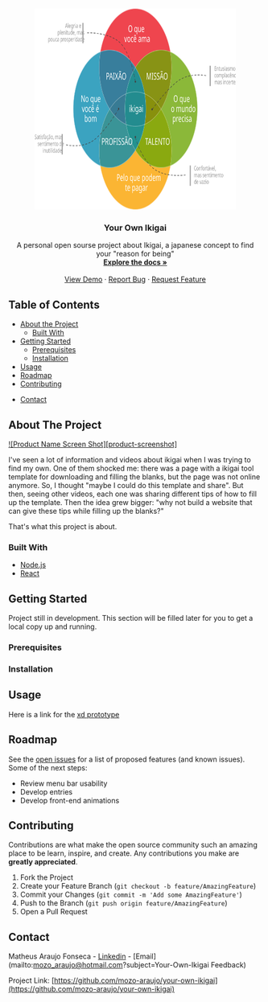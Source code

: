 <!-- PROJECT LOGO -->
<br />
<p align="center">
  <a href="https://github.com/mozo-araujo/your-own-ikigai">
    <img src="ikigai_logo.svg" alt="Ikigai Logo" width="400" height="400">
  </a>

  <h3 align="center">Your Own Ikigai</h3>

  <p align="center">
    A personal open sourse project about Ikigai, a japanese concept to find your "reason for being"
    <br />
    <a href="https://github.com/mozo-araujo/your-own-ikigai#about-the-project"><strong>Explore the docs »</strong></a>
    <br />
    <br />
    <a href="https://github.com/mozo-araujo/your-own-ikigai#usage">View Demo</a>
    ·
    <a href="https://github.com/mozo-araujo/your-own-ikigai/issues">Report Bug</a>
    ·
    <a href="https://github.com/mozo-araujo/your-own-ikigai/issues">Request Feature</a>
  </p>
</p>



<!-- TABLE OF CONTENTS -->
## Table of Contents

* [About the Project](#about-the-project)
  * [Built With](#built-with)
* [Getting Started](#getting-started)
  * [Prerequisites](#prerequisites)
  * [Installation](#installation)
* [Usage](#usage)
* [Roadmap](#roadmap)
* [Contributing](#contributing)
<!--* [License](#license)-->
* [Contact](#contact)
<!--* [Acknowledgements](#acknowledgements)-->



<!-- ABOUT THE PROJECT -->
## About The Project

[![Product Name Screen Shot][product-screenshot]](https://example.com)

I've seen a lot of information and videos about ikigai when I was trying to find my own. One of them shocked me: there was a page with a ikigai tool template for downloading and filling the blanks, but the page was not online anymore.
So, I thought "maybe I could do this template and share". But then, seeing other videos, each one was sharing different tips of how to fill up the template. Then the idea grew bigger: "why not build a website that can give these tips while filling up the blanks?"

That's what this project is about.

### Built With

* [Node.js](https://nodejs.org/pt/)
* [React](https://pt-br.reactjs.org/)


<!-- GETTING STARTED -->
## Getting Started

Project still in development. This section will be filled later for you to get a local copy up and running.

### Prerequisites


### Installation
 

<!-- USAGE EXAMPLES -->
## Usage

Here is a link for the [xd prototype](https://xd.adobe.com/view/59eb0b46-d7df-4bde-6d97-41d485998f72-2fda/?fullscreen)



<!-- ROADMAP -->
## Roadmap

See the [open issues](https://github.com/mozo-araujo/your-own-ikigai/issues) for a list of proposed features (and known issues).
Some of the next steps:
* Review menu bar usability
* Develop entries
* Develop front-end animations 


<!-- CONTRIBUTING -->
## Contributing

Contributions are what make the open source community such an amazing place to be learn, inspire, and create. Any contributions you make are **greatly appreciated**.

1. Fork the Project
2. Create your Feature Branch (`git checkout -b feature/AmazingFeature`)
3. Commit your Changes (`git commit -m 'Add some AmazingFeature'`)
4. Push to the Branch (`git push origin feature/AmazingFeature`)
5. Open a Pull Request



<!-- LICENSE 
## License
Distributed under the MIT License. See `LICENSE` for more information.
-->


<!-- CONTACT -->
## Contact

Matheus Araujo Fonseca - [Linkedin](https://www.linkedin.com/in/matheus-a-fonseca/) - [Email](mailto:mozo_araujo@hotmail.com?subject=Your-Own-Ikigai Feedback)

Project Link: [https://github.com/mozo-araujo/your-own-ikigai](https://github.com/mozo-araujo/your-own-ikigai)



<!-- ACKNOWLEDGEMENTS
## Acknowledgements
* []()
* []()
* []()
-->




<!-- MARKDOWN LINKS & IMAGES -->
<!-- https://www.markdownguide.org/basic-syntax/#reference-style-links
[contributors-shield]: https://img.shields.io/github/contributors/othneildrew/Best-README-Template.svg?style=flat-square
[contributors-url]: https://github.com/othneildrew/Best-README-Template/graphs/contributors
[forks-shield]: https://img.shields.io/github/forks/othneildrew/Best-README-Template.svg?style=flat-square
[forks-url]: https://github.com/othneildrew/Best-README-Template/network/members
[stars-shield]: https://img.shields.io/github/stars/othneildrew/Best-README-Template.svg?style=flat-square
[stars-url]: https://github.com/othneildrew/Best-README-Template/stargazers
[issues-shield]: https://img.shields.io/github/issues/othneildrew/Best-README-Template.svg?style=flat-square
[issues-url]: https://github.com/othneildrew/Best-README-Template/issues
[license-shield]: https://img.shields.io/github/license/othneildrew/Best-README-Template.svg?style=flat-square
[license-url]: https://github.com/othneildrew/Best-README-Template/blob/master/LICENSE.txt
[linkedin-shield]: https://img.shields.io/badge/-LinkedIn-black.svg?style=flat-square&logo=linkedin&colorB=555
[linkedin-url]: https://linkedin.com/in/othneildrew
[product-screenshot]: images/screenshot.png
-->

